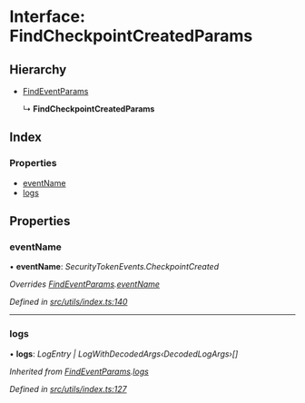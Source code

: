 # Interface: FindCheckpointCreatedParams

## Hierarchy

* [FindEventParams](_utils_index_.findeventparams.md)

  ↳ **FindCheckpointCreatedParams**

## Index

### Properties

* [eventName](_utils_index_.findcheckpointcreatedparams.md#eventname)
* [logs](_utils_index_.findcheckpointcreatedparams.md#logs)

## Properties

###  eventName

• **eventName**: *SecurityTokenEvents.CheckpointCreated*

*Overrides [FindEventParams](_utils_index_.findeventparams.md).[eventName](_utils_index_.findeventparams.md#eventname)*

*Defined in [src/utils/index.ts:140](https://github.com/PolymathNetwork/polymath-sdk/blob/fb8c7c9/src/utils/index.ts#L140)*

___

###  logs

• **logs**: *LogEntry | LogWithDecodedArgs‹DecodedLogArgs›[]*

*Inherited from [FindEventParams](_utils_index_.findeventparams.md).[logs](_utils_index_.findeventparams.md#logs)*

*Defined in [src/utils/index.ts:127](https://github.com/PolymathNetwork/polymath-sdk/blob/fb8c7c9/src/utils/index.ts#L127)*
